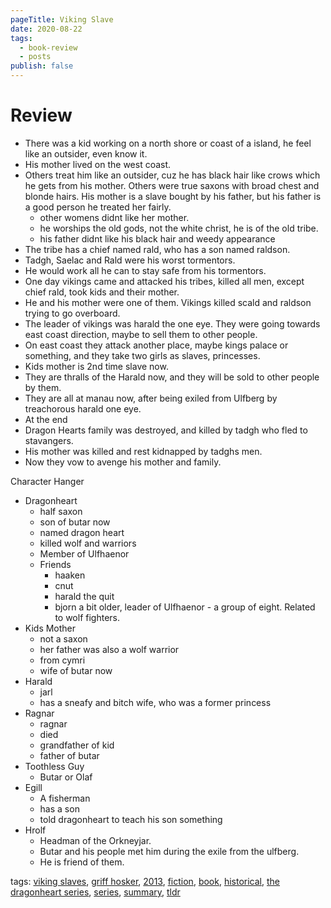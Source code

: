 ```yaml
---
pageTitle: Viking Slave
date: 2020-08-22
tags:
  - book-review
  - posts
publish: false
---
```

# Review

*   There was a kid working on a north shore or coast of a island, he feel like an outsider, even know it.
*   His mother lived on the west coast.
*   Others treat him like an outsider, cuz he has black hair like crows which he gets from his mother. Others were true saxons with broad chest and blonde hairs. His mother is a slave bought by his father, but his father is a good person he treated her fairly.
    *   other womens didnt like her mother.
    *   he worships the old gods, not the white christ, he is of the old tribe.
    *   his father didnt like his black hair and weedy appearance
*   The tribe has a chief named rald, who has a son named raldson.
*   Tadgh, Saelac and Rald were his worst tormentors.
*   He would work all he can to stay safe from his tormentors.
*   One day vikings came and attacked his tribes, killed all men, except chief rald, took kids and their mother.
*   He and his mother were one of them. Vikings killed scald and raldson trying to go overboard.
*   The leader of vikings was harald the one eye. They were going towards east coast direction, maybe to sell them to other people.
*   On east coast they attack another place, maybe kings palace or something, and they take two girls as slaves, princesses.
*   Kids mother is 2nd time slave now.
*   They are thralls of the Harald now, and they will be sold to other people by them.
*   They are all at manau now, after being exiled from Ulfberg by treachorous harald one eye.
*   At the end
*   Dragon Hearts family was destroyed, and killed by tadgh who fled to stavangers.
*   His mother was killed and rest kidnapped by tadghs men.
*   Now they vow to avenge his mother and family.

Character Hanger

*   Dragonheart
    *   half saxon
    *   son of butar now
    *   named dragon heart
    *   killed wolf and warriors
    *   Member of Ulfhaenor
    *   Friends
        *   haaken
        *   cnut
        *   harald the quit
        *   bjorn a bit older, leader of Ulfhaenor - a group of eight. Related to wolf fighters.
*   Kids Mother
    *   not a saxon
    *   her father was also a wolf warrior
    *   from cymri
    *   wife of butar now
*   Harald
    *   jarl
    *   has a sneafy and bitch wife, who was a former princess
*   Ragnar
    *   ragnar
    *   died
    *   grandfather of kid
    *   father of butar
*   Toothless Guy
    *   Butar or Olaf
*   Egill
    *   A fisherman
    *   has a son
    *   told dragonheart to teach his son something
*   Hrolf
    *   Headman of the Orkneyjar.
    *   Butar and his people met him during the exile from the ulfberg.
    *   He is friend of them.

tags: [viking slaves](#root/rKen8U7dd46E/sSETv1h3Fm20), [griff hosker](#root/rKen8U7dd46E/0NdQNJws7DZn), [2013](#root/rKen8U7dd46E/XGtwMD9Wri6R), [fiction](#root/rKen8U7dd46E/mkaNosGJDCJh), [book](#root/rKen8U7dd46E/FyUBKISK8aOe), [historical](#root/rKen8U7dd46E/cC4sNciouNtC), [the dragonheart series](#root/rKen8U7dd46E/VyxNOYlDygt4), [series](#root/rKen8U7dd46E/fxFFb6BJSiTH), [summary](#root/rKen8U7dd46E/cBfTL3hnVCTG), [tldr](#root/rKen8U7dd46E/ktaDP5BLYXzC)
